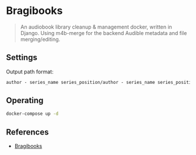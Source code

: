 # Bragibooks

> An audiobook library cleanup & management docker, written in Django. Using m4b-merge for the backend Audible metadata and file merging/editing.

## Settings

Output path format:

```txt
author - series_name series_position/author - series_name series_position - title/author - series_name series_position - title
```

## Operating

```bash
docker-compose up -d
```

## References

- [Bragibooks](https://github.com/djdembeck/bragibooks)
